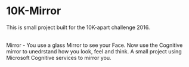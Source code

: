# 10K-Mirror
This is small project built for the 10K-apart challenge 2016. 

<br />
Mirror - You use a glass Mirror to see your Face. Now use the Cognitive mirror to unedrstand how you look, feel and think. A small project using Microsoft Cognitive services to mirror you.
